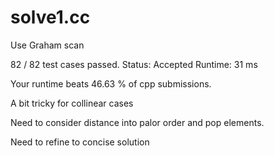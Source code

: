 # solve1.cc

Use Graham scan

82 / 82 test cases passed.
Status: Accepted
Runtime: 31 ms

Your runtime beats 46.63 % of cpp submissions.

A bit tricky for collinear cases

Need to consider distance into palor order and pop elements.

Need to refine to concise solution

